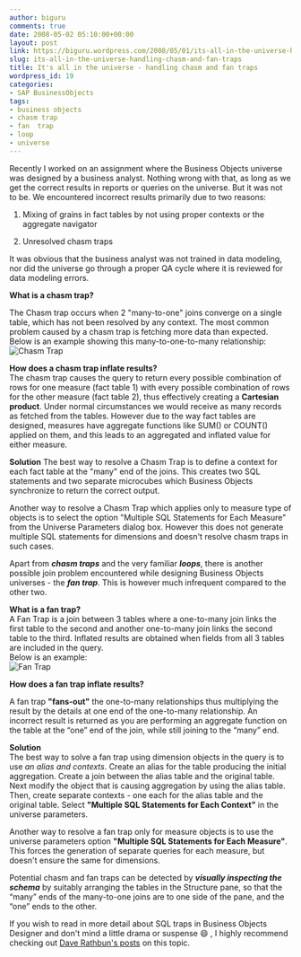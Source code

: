 ```yaml
---
author: biguru
comments: true
date: 2008-05-02 05:10:00+00:00
layout: post
link: https://biguru.wordpress.com/2008/05/01/its-all-in-the-universe-handling-chasm-and-fan-traps/
slug: its-all-in-the-universe-handling-chasm-and-fan-traps
title: It's all in the universe - handling chasm and fan traps
wordpress_id: 19
categories:
- SAP BusinessObjects
tags:
- business objects
- chasm trap
- fan  trap
- loop
- universe
---
```


Recently I worked on an assignment where the Business Objects universe was designed by a business analyst. Nothing wrong with that, as long as we get the correct results in reports or queries on the universe. But it was not to be.
We encountered incorrect results primarily due to two reasons:  

1. Mixing of grains in fact tables by not using proper contexts or the aggregate navigator

2. Unresolved chasm traps   

It was obvious that the business analyst was not trained in data modeling, nor did the universe go through a proper QA cycle where it is reviewed for data modeling errors.

**What is a chasm trap?**

The Chasm trap occurs when 2 "many-to-one" joins converge on a single table, which has not been resolved by any context. The most common problem caused by a chasm trap is fetching more data than expected.
Below is an example showing this many-to-one-to-many relationship:  
![Chasm Trap](/post/chasm0.jpg)   

**How does a chasm trap inflate results?**  
The chasm trap causes the query to return every possible combination of rows for one measure (fact table 1) with every possible combination of rows for the other measure (fact table 2), thus effectively creating a **Cartesian product**. Under normal circumstances we would receive as many records as fetched from the tables. However due to the way fact tables are designed, measures have aggregate functions like SUM() or COUNT() applied on them, and this leads to an aggregated and inflated value for either measure.

**Solution**
The best way to resolve a Chasm Trap is to define a context for each fact table at the "many" end of the joins. This creates two SQL statements and two separate microcubes which Business Objects synchronize to return the correct output.

Another way to resolve a Chasm Trap which applies only to measure type of objects is to select the option "Multiple SQL Statements for Each Measure" from the Universe Parameters dialog box. However this does not generate multiple SQL statements for dimensions and doesn't resolve chasm traps in such cases.

Apart from **_chasm traps_** and the very familiar **_loops_**, there is another possible join problem encountered while designing Business Objects universes - the **_fan trap_**. This is however much infrequent compared to the other two.

**What is a fan trap?**  
A Fan Trap is a join between 3 tables where a one-to-many join links the first table to the second and another one-to-many join links the second table to the third. Inflated results are obtained when fields from all 3 tables are included in the query.  
Below is an example:  
![Fan Trap](/post/fan1.jpg?w=300)  


**How does a fan trap inflate results?**    

A fan trap **"fans-out"** the one-to-many relationships thus multiplying the result by the details at one end of the one-to-many relationship. An incorrect result is returned as you are performing an aggregate function on the table at the “one” end of the join, while still joining to the “many” end.  

**Solution**  
The best way to solve a fan trap using dimension objects in the query is to use _an alias and contexts_. Create an alias for the table producing the initial aggregation. Create a join between the alias table and the original table.
Next modify the object that is causing aggregation by using the alias table. Then, create separate contexts - one each for the alias table and the original table. Select **"Multiple SQL Statements for Each Context"** in the universe parameters.

Another way to resolve a fan trap only for measure objects is to use the universe parameters
option **"Multiple SQL Statements for Each Measure"**. This forces the generation of separate queries for each measure, but doesn't ensure the same for dimensions.

Potential chasm and fan traps can be detected by _**visually inspecting the schema**_ by suitably arranging the tables in the Structure pane, so that the “many” ends of the many-to-one joins are to one side of the pane, and the “one” ends to the other.

If you wish to read in more detail about SQL traps in Business Objects Designer and don't mind a little drama or suspense :smile: , I highly recommend checking out [Dave Rathbun's posts](http://www.dagira.com/category/design/fan-chasm-trap/) on this topic.
